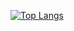 [![Top Langs](https://github-readme-stats.vercel.app/api/top-langs/?username=aidevnn&layout=compact&theme=vision-friendly-dark)](https://github.com/anuraghazra/github-readme-stats)
